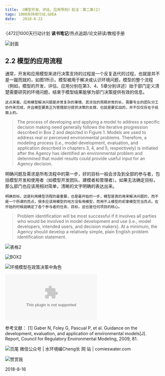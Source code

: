 ```yaml
---
title: 《模型开发、评估、应用导则》批注：第二章(2)
tags: 1000天持续行动,GDEA
date:   2018-8-22
---
```

·[472]|1000天行动计划
**读书笔记**/热点追踪/论文研读/教程手册

![封面](http://comieswater-1254012817.cossh.myqcloud.com/comieswater/1534259099598.png)

## 2.2 模型的应用流程
通常，开发和应用模型来进行决策支持的过程是一个反复迭代的过程，也就是并不是一蹴而就的，如图1所示。模型被用于解决或认识环境问题，模型的整个流程（例如，模型的开发、评估、应用分别在第3、4、5章分别详述）始于部门定义清楚需要研究的环境问题，结束于模型结果能够为部门决策提供有效的信息。
    
	这点来看，应用模型解决问题是非常复杂的事情，其涉及的周期非常的长，需要专业的团队分工协作来完成，并且模型要真正为管理部分提供决策的支撑，也就是要实战的，并不仅仅存在于纸面上的。
> The process of developing and applying a model to address a specific decision making need generally follows the iterative progression described in Box 2 and depicted in Figure 1. Models are used to address real or perceived environmental problems. Therefore, a modeling process (i.e., model development, evaluation, and application described in chapters 3, 4, and 5, respectively) is initiated after the Agency has identified an environmental problem and determined that model results could provide useful input for an Agency decision.

明确问题及需求是所有流程中的第一步，好的目标一般会涉及到全部的参与者，包括模型开发和使用者（如模型开发团队、建模者和管理者）。如果无法确定目标，那么部门也应该用相对简单，清晰的文字明确的表达出来。

	明确目标，这是利用模型流程的最重要，也是最开始的一步，模型是真的用来解决问题的，而不是一个所谓的亮点，很多应该用模型的地方没有用模型，而用不上模型的却拿模型充当亮点。在开始的时候就确定了各个参与者的任务、目标，这也是任何项目的核心。
	
>Problem identification will be most successful if it involves all parties who would be involved in model development and use (i.e., model developers, intended users, and decision makers). At a minimum, the Agency should develop a relatively simple, plain English problem identification statement.


![表格2](http://comieswater-1254012817.cossh.myqcloud.com/comieswater/1534952673173.png)


![BOX2](http://comieswater-1254012817.cossh.myqcloud.com/comieswater/1534949744779.png)


![环境模型在政策决策中角色](http://comieswater-1254012817.cossh.myqcloud.com/comieswater/1534952929977.png)

![BOX2](./attachments/BOX2.docx)

参考文献：
[1] Gaber N, Foley G, Pascual P, et al. Guidance on the development, evaluation, and application of environmental models[J]. Report, Council for Regulatory Environmental Modeling, 2009, 81.


![页尾](http://comieswater-1254012817.cossh.myqcloud.com/页尾识别new-2017-09-22.png)
微信公众号 | 水环境编Cheng长
网          站 | comieswater.com


![赞赏我](http://comieswater-1254012817.cossh.myqcloud.com/IMG_3077.JPG)

 2018-8-16

